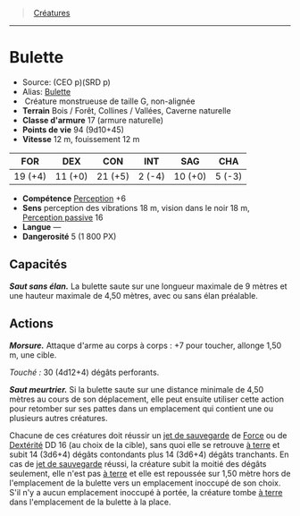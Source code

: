 ﻿> [Créatures](hd_monsters.md)

---

# Bulette

- Source: (CEO p)(SRD p)
- Alias: [Bulette](srd_monsters_bulette.md)
-  Créature monstrueuse de taille G, non-alignée
- **Terrain** Bois / Forêt, Collines / Vallées, Caverne naturelle
- **Classe d'armure** 17 (armure naturelle)
- **Points de vie** 94 (9d10+45)
- **Vitesse** 12 m, fouissement 12 m

|FOR|DEX|CON|INT|SAG|CHA|
|---|---|---|---|---|---|
|19 (+4)|11 (+0)|21 (+5)| 2 (-4)|10 (+0)| 5 (-3)|

- **Compétence** [Perception](hd_abilities_wisdom_perception.md) +6
- **Sens** perception des vibrations 18 m, vision dans le noir 18 m, [Perception passive](hd_abilities_dexterity_perception_passive.md) 16
- **Langue** —
- **Dangerosité** 5 (1 800 PX)

## Capacités

**_Saut sans élan._** La bulette saute sur une longueur maximale de 9 mètres et une hauteur maximale de 4,50 mètres, avec ou sans élan préalable.

## Actions

**_Morsure._** Attaque d'arme au corps à corps : +7 pour toucher, allonge 1,50 m, une cible.

_Touché :_ 30 (4d12+4) dégâts perforants.

**_Saut meurtrier._** Si la bulette saute sur une distance minimale de 4,50 mètres au cours de son déplacement, elle peut ensuite utiliser cette action pour retomber sur ses pattes dans un emplacement qui contient une ou plusieurs autres créatures.

Chacune de ces créatures doit réussir un [jet de sauvegarde](hd_abilities_jets_de_sauvegarde.md) de [Force](hd_abilities_strength.md) ou de [Dextérité](hd_abilities_dexterity.md) DD 16 (au choix de la cible), sans quoi elle se retrouve [à terre](hd_conditions_a_terre.md) et subit 14 (3d6+4) dégâts contondants plus 14 (3d6+4) dégâts tranchants. En cas de [jet de sauvegarde](hd_abilities_jets_de_sauvegarde.md) réussi, la créature subit la moitié des dégâts seulement, elle n'est pas [à terre](hd_conditions_a_terre.md) et elle est repoussée sur 1,50 mètre hors de l'emplacement de la bulette vers un emplacement inoccupé de son choix. S'il n'y a aucun emplacement inoccupé à portée, la créature tombe [à terre](hd_conditions_a_terre.md) dans l'emplacement de la bulette à la place.

